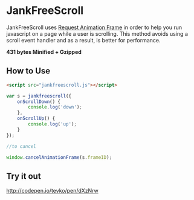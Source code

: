 # JankFreeScroll

JankFreeScroll uses [Request Animation Frame](https://developer.mozilla.org/en-US/docs/Web/API/window/requestAnimationFrame) in order to help you run javascript on a page while a user is scrolling. This method avoids using a scroll event handler and as a result, is better for performance.

**431 bytes Minified + Gzipped**

## How to Use

```html
<script src="jankfreescroll.js"></script>
```
```javascript
var s = jankfreescroll({
	onScrollDown() {
		console.log('down');
	},
	onScrollUp() {
		console.log('up');
	}
});

//to cancel

window.cancelAnimationFrame(s.frameID);
```

## Try it out
http://codepen.io/tevko/pen/dXzNrw

